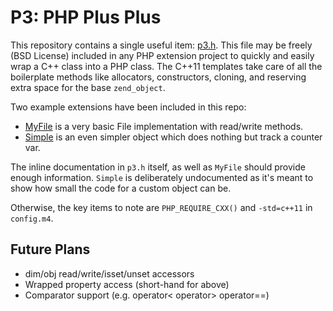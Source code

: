 # P3: PHP Plus Plus

This repository contains a single useful item: [p3.h](https://github.com/phplang/p3/tree/master/p3.h).
This file may be freely (BSD License) included in any PHP extension project to quickly and easily
wrap a C++ class into a PHP class.  The C++11 templates take care of all the boilerplate methods
like allocators, constructors, cloning, and reserving extra space for the base `zend_object`.

Two example extensions have been included in this repo:

  * [MyFile](https://github.com/phplang/p3/tree/master/MyFile/) is a very basic File implementation with read/write methods.
  * [Simple](https://github.com/phplang/p3/tree/master/Simple/) is an even simpler object which does nothing but track a counter var.

The inline documentation in `p3.h` itself, as well as `MyFile` should provide enough information.
`Simple` is deliberately undocumented as it's meant to show how small the code for a custom object can be.

Otherwise, the key items to note are `PHP_REQUIRE_CXX()` and `-std=c++11` in `config.m4`.

## Future Plans

  * dim/obj read/write/isset/unset accessors
  * Wrapped property access (short-hand for above)
  * Comparator support (e.g. operator< operator> operator==)

